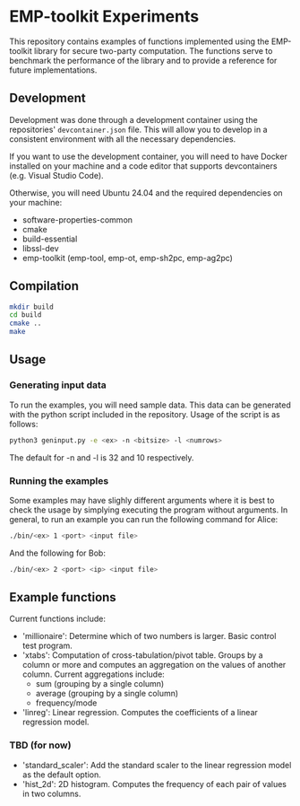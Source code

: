 # EMP-toolkit Experiments

This repository contains examples of functions implemented using the EMP-toolkit library for secure two-party computation. The functions serve
to benchmark the performance of the library and to provide a reference for future implementations.

## Development
Development was done through a development container using the repositories' `devcontainer.json` file. This will allow you to develop in a consistent environment with all the necessary dependencies.

If you want to use the development container, you will need to have Docker installed on your machine and a code editor that supports devcontainers (e.g. Visual Studio Code).

Otherwise, you will need Ubuntu 24.04 and the required dependencies on your machine:
- software-properties-common
- cmake
- build-essential
- libssl-dev
- emp-toolkit (emp-tool, emp-ot, emp-sh2pc, emp-ag2pc)


## Compilation

```bash
mkdir build
cd build
cmake ..
make
```

## Usage
### Generating input data
To run the examples, you will need sample data. This data can be generated with the python script included in the repository. Usage of the script is as follows:

```bash
python3 geninput.py -e <ex> -n <bitsize> -l <numrows>
```

The default for -n and -l is 32 and 10 respectively. 


### Running the examples
Some examples may have slighly different arguments where it is best to check the usage by simplying executing the program without arguments. In general, to run an example you can run the following command for Alice:

```bash
./bin/<ex> 1 <port> <input file>
```

And the following for Bob:

```bash
./bin/<ex> 2 <port> <ip> <input file>
```


## Example functions

Current functions include:
 - 'millionaire': Determine which of two numbers is larger. Basic control test program.
 - 'xtabs': Computation of cross-tabulation/pivot table. Groups by a column or more and computes an aggregation on the values of another column. Current aggregations include: 
    - sum (grouping by a single column)
    - average (grouping by a single column)
    - frequency/mode
- 'linreg': Linear regression. Computes the coefficients of a linear regression model.

### TBD (for now)
- 'standard_scaler': Add the standard scaler to the linear regression model as the default option.
- 'hist_2d': 2D histogram. Computes the frequency of each pair of values in two columns.

